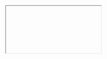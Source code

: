 <iframe> - represents a nested browsing context, effectively embedding another HTML page into the current page. It is used when nesting 3rd party APIs like google maps, youtube videos, etc. 